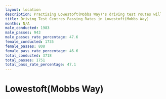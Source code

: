 ```yaml
---
layout: location
description: Practising Lowestoft(Mobbs Way)'s driving test routes will help you become more confident in your gear-changing abilities.
title: Driving Test Centres Passing Rates in Lowestoft(Mobbs Way)
months: N/A
male_conducted: 1983
male_passes: 943
male_passes_rate_percentage: 47.6
female_conducted: 1735
female_passes: 808
female_pass_rate_percentage: 46.6
total_conducted: 3718
total_passes: 1751
total_pass_rate_percentage: 47.1
---
```


# Lowestoft(Mobbs Way)

